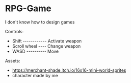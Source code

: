 # RPG-Game
I don't know how to design games

Controls:
- Shift ------------ Activate weapon
- Scroll wheel ---- Change weapon
- WASD ---------- Move

Assets:
- https://merchant-shade.itch.io/16x16-mini-world-sprites
- character made by me
